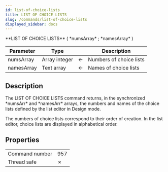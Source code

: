 ```yaml
---
id: list-of-choice-lists
title: LIST OF CHOICE LISTS
slug: /commands/list-of-choice-lists
displayed_sidebar: docs
---
```


<!--REF #_command_.LIST OF CHOICE LISTS.Syntax-->**LIST OF CHOICE LISTS** ( *numsArray* ; *namesArray* )<!-- END REF-->
<!--REF #_command_.LIST OF CHOICE LISTS.Params-->
| Parameter | Type |  | Description |
| --- | --- | --- | --- |
| numsArray | Array integer | &#8592; | Numbers of choice lists |
| namesArray | Text array | &#8592; | Names of choice lists |

<!-- END REF-->

## Description 

<!--REF #_command_.LIST OF CHOICE LISTS.Summary-->The LIST OF CHOICE LISTS command returns, in the synchronized *numsArr* and *namesArr* arrays, the numbers and names of the choice lists defined by the list editor in Design mode.<!-- END REF-->

The numbers of choice lists correspond to their order of creation. In the list editor, choice lists are displayed in alphabetical order.


## Properties

|  |  |
| --- | --- |
| Command number | 957 |
| Thread safe | &cross; |


